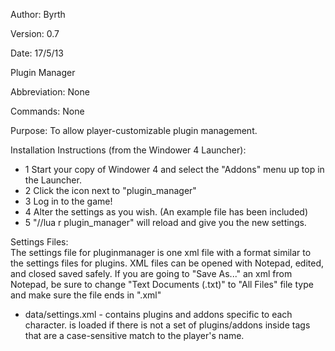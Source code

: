 Author: Byrth

Version: 0.7

Date: 17/5/13

Plugin Manager

Abbreviation: None

Commands: None

Purpose: To allow player-customizable plugin management.

Installation Instructions (from the Windower 4 Launcher):

* 1 Start your copy of Windower 4 and select the "Addons" menu up top in the Launcher.
* 2 Click the icon next to "plugin_manager"
* 3 Log in to the game!
* 4 Alter the settings as you wish. (An example file has been included)
* 5 "//lua r plugin_manager" will reload and give you the new settings.

Settings Files:  
The settings file for pluginmanager is one xml file with a format similar to the settings files for plugins. XML files can be opened with Notepad, edited, and closed saved safely. If you are going to "Save As..." an xml from Notepad, be sure to change "Text Documents (.txt)" to "All Files" file type and make sure the file ends in ".xml"  

* data/settings.xml         - contains plugins and addons specific to each character. <global> is loaded if there is not a set of plugins/addons inside tags that are a case-sensitive match to the player's name.